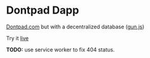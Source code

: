 # Dontpad Dapp

[Dontpad.com](http://dontpad.com) but with a decentralized database ([gun.js](https://gun.eco/))

Try it [live](https://ziap.github.io/dontpad-dapp)

**TODO:** use service worker to fix 404 status.
